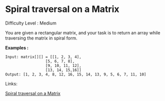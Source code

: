 # Spiral traversal on a Matrix

Difficulty Level : Medium

You are given a rectangular matrix, and your task is to return an array while traversing the matrix in spiral form.

**Examples :**

```
Input: matrix[][] = [[1, 2, 3, 4],
                  [5, 6, 7, 8],
                  [9, 10, 11, 12],
                  [13, 14, 15,16]]
Output: [1, 2, 3, 4, 8, 12, 16, 15, 14, 13, 9, 5, 6, 7, 11, 10]
```

Links:

[Spiral traversal on a Matrix](https://www.geeksforgeeks.org/problems/spirally-traversing-a-matrix-1587115621/1)
